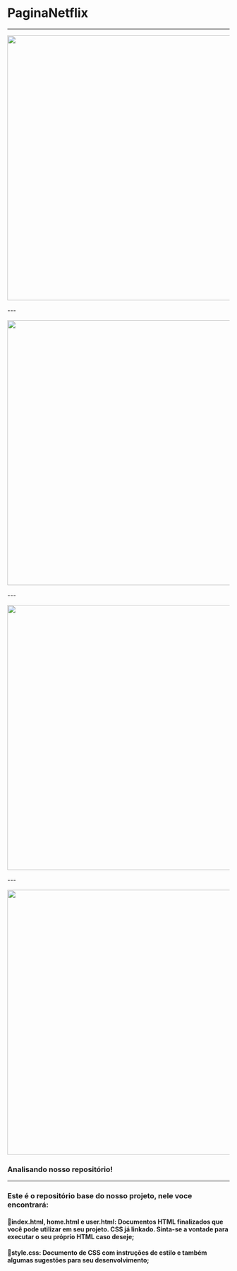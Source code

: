 # PaginaNetflix
---

<p align="center" >
     <img width="600" heigth="600" src="https://user-images.githubusercontent.com/105876093/199736469-20ccb0e3-2a50-4b20-9883-c6ced9b01405.png">
</p>
---

<p align="center" >
     <img width="600" heigth="600" src="https://user-images.githubusercontent.com/105876093/199736723-3582b3cc-5ed1-417a-9d6e-4037abdb1efb.png">
</p>
---

<p align="center" >
     <img width="600" heigth="600" src="https://user-images.githubusercontent.com/105876093/199737089-be731385-7a3d-4184-b673-e735828547f0.png">
</p>
---

<p align="center" >
     <img width="600" heigth="600" src="https://user-images.githubusercontent.com/105876093/199737334-a1eb0bc4-8231-4efa-9820-73b387eb44f2.png">
</p>

### Analisando nosso repositório!
---
### Este é o repositório base do nosso projeto, nele voce encontrará:
#### 🔹index.html, home.html e user.html: Documentos HTML finalizados que você pode utilizar em seu projeto. CSS já linkado. Sinta-se a vontade para executar o seu próprio HTML caso deseje;
#### 🔹style.css: Documento de CSS com instruções de estilo e também algumas sugestões para seu desenvolvimento;
